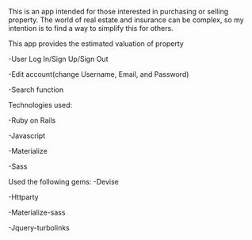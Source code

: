 This is an app intended for those interested in purchasing or selling property.
The world of real estate and insurance can be complex, so my intention is to find a way to simplify this for others.

This app provides the estimated valuation of property

-User Log In/Sign Up/Sign Out

-Edit account(change Username, Email, and Password)

-Search function

Technologies used:

-Ruby on Rails

-Javascript

-Materialize

-Sass



Used the following gems:
-Devise

-Httparty

-Materialize-sass

-Jquery-turbolinks
